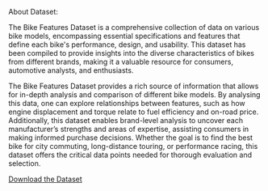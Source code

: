 About Dataset:

The Bike Features Dataset is a comprehensive collection of data on various bike models, encompassing essential specifications and features that define each bike's
performance, design, and usability. This dataset has been compiled to provide insights into the diverse characteristics of bikes from different brands, making it a 
valuable resource for consumers, automotive analysts, and enthusiasts. 

The Bike Features Dataset provides a rich source of information that allows for in-depth analysis and comparison of different bike models. By analysing this data, 
one can explore relationships between features, such as how engine displacement and torque relate to fuel efficiency and on-road price. Additionally, this dataset 
enables brand-level analysis to uncover each manufacturer’s strengths and areas of expertise, assisting consumers in making informed purchase decisions. Whether the 
goal is to find the best bike for city commuting, long-distance touring, or performance racing, this dataset offers the critical data points needed for thorough 
evaluation and selection.

[Download the Dataset](https://www.kaggle.com/datasets/tejas14/bike-features-and-reviews-in-india-data)


